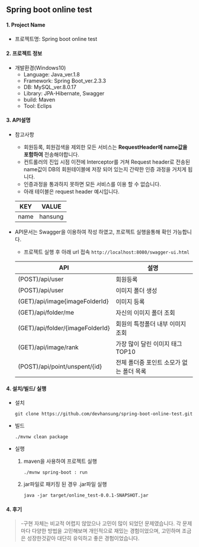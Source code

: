 ﻿## Spring boot online test

#### 1. Project Name
 - 프로젝트명: Spring boot online test


#### 2. 프로젝트 정보
- 개발환경(Windows10)
	- Language: Java_ver.1.8
	- Framework: Spring Boot_ver.2.3.3
	- DB: MySQL_ver.8.0.17
	- Library: JPA-Hibernate, Swagger
	- build: Maven
	- Tool: Eclips


#### 3. API설명
- 참고사항
	- 회원등록, 회원검색을 제외한 모든 서비스는 **RequestHeader에 name값을 포함하여** 전송해야합니다.
	- 컨트롤러의 진입 시점 이전에 Interceptor를 거쳐 Request header로 전송된 name값이 DB의 회원테이블에 저장 되어 있는지 간략한 인증 과정을 거치게 됩니다.
	- 인증과정을 통과하지 못하면 모든 서비스를 이용 할 수 없습니다.
	- 아래 테이블은 request header 예시입니다.

	|KEY|VALUE|
	|--|--|
	|name|hansung|

- API문서는 Swagger을 이용하여 작성 하였고, 프로젝트 실행을통해 확인 가능합니다.
	- 프로젝트 실행 후 아래 url 접속
	  `http://localhost:8080/swagger-ui.html`

	|API|설명|
	|--|--|
	|(POST)/api/user|회원등록|
	|(POST)/api/user|이미지 폴더 생성|
	|(GET)/api/image{imageFolderId}|이미지 등록|
	|(GET)/api/folder/me|자신의 이미지 폴더 조회|
	|(GET)/api/folder/{imageFolderId}|회원의 특정폴더 내부 이미지 조회|
	|(GET)/api/image/rank|가장 많이 달린 이미지 태그 TOP10|
	|(POST)/api/point/unspent/{id}|전체 폴더중 포인트 소모가 없는 폴더 목록|

#### 4. 설치/빌드/ 실행
 - 설치  
        
       git clone https://github.com/devhansung/spring-boot-online-test.git
 - 빌드

	   ./mvnw clean package
 - 실행  
	 1. maven을 사용하여 프로젝트 실행
	  
		    ./mvnw spring-boot : run
	2. jar파일로 패키징 된 경우 .jar파일 실행
		   
		   java -jar target/online_test-0.0.1-SNAPSHOT.jar


#### 4. 후기
> -구현 자체는 비교적 어렵지 않았으나 고민이 많이 되었던 문제였습니다. 각 문제마다 다양한 방법을 고민해보며 개인적으로 재밌는 경험이었으며, 고민하며 조금은 성장한것같아 대단히 유익하고 좋은 경험이었습니다.
